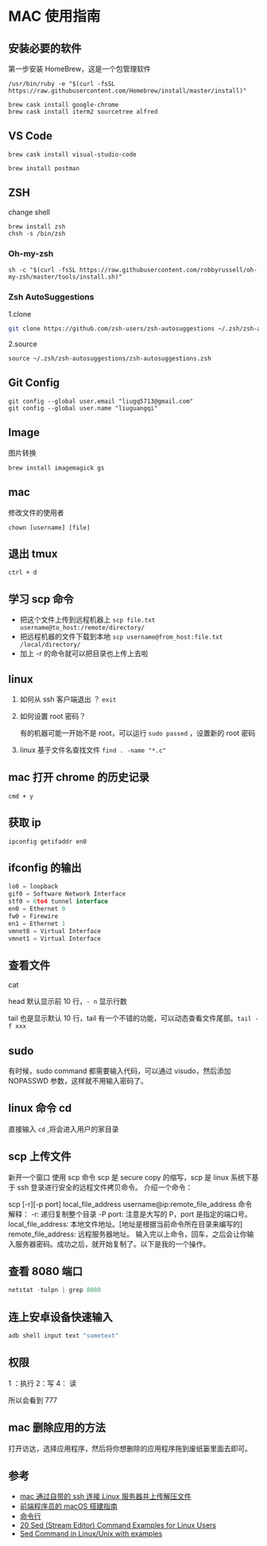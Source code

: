 # MAC 使用指南

## 安装必要的软件

第一步安装 HomeBrew，这是一个包管理软件

```
/usr/bin/ruby -e "$(curl -fsSL https://raw.githubusercontent.com/Homebrew/install/master/install)"
```

```
brew cask install google-chrome
brew cask install iterm2 sourcetree alfred
```

## VS Code

```
brew cask install visual-studio-code
```

```
brew install postman
```

## ZSH

change shell

```
brew install zsh
chsh -s /bin/zsh
```

### Oh-my-zsh

```
sh -c "$(curl -fsSL https://raw.githubusercontent.com/robbyrussell/oh-my-zsh/master/tools/install.sh)"
```

### Zsh AutoSuggestions

1.clone

```bash
git clone https://github.com/zsh-users/zsh-autosuggestions ~/.zsh/zsh-autosuggestions
```

2.source

```
source ~/.zsh/zsh-autosuggestions/zsh-autosuggestions.zsh
```

## Git Config

```
git config --global user.email "liugq5713@gmail.com"
git config --global user.name "liuguangqi"
```

## Image

图片转换

```
brew install imagemagick gs
```

## mac

修改文件的使用者

`chown [username] [file]`

## 退出 tmux

`ctrl + d`

## 学习 scp 命令

- 把这个文件上传到远程机器上 `scp file.txt username@to_host:/remote/directory/`
- 把远程机器的文件下载到本地 `scp username@from_host:file.txt /local/directory/`
- 加上 -r 的命令就可以把目录也上传上去啦

## linux

1. 如何从 ssh 客户端退出 ？ `exit`

2. 如何设置 root 密码？

   有的机器可能一开始不是 root，可以运行 `sudo passed` ，设置新的 root 密码

3. linux 基于文件名查找文件
   `find . -name "*.c"`

## mac 打开 chrome 的历史记录

`cmd + y`

## 获取 ip

`ipconfig getifaddr en0`

## ifconfig 的输出

```js
lo0 = loopback
gif0 = Software Network Interface
stf0 = 6to4 tunnel interface
en0 = Ethernet 0
fw0 = Firewire
en1 = Ethernet 1
vmnet8 = Virtual Interface
vmnet1 = Virtual Interface
```

## 查看文件

cat

head 默认显示前 10 行，`- n` 显示行数

tail 也是显示默认 10 行，tail 有一个不错的功能，可以动态查看文件尾部。`tail -f xxx`

## sudo

有时候，sudo command 都需要输入代码，可以通过 visudo，然后添加 NOPASSWD 参数，这样就不用输入密码了。

## linux 命令 cd

直接输入 `cd` ,将会进入用户的家目录

## scp 上传文件

新开一个窗口 使用 scp 命令
scp 是 secure copy 的缩写，scp 是 linux 系统下基于 ssh 登录进行安全的远程文件拷贝命令。
介绍一个命令：

scp [-r][-p port] local_file_address username@ip:remote_file_address
命令解释：
-r: 递归复制整个目录
-P port: 注意是大写的 P，port 是指定的端口号。
local_file_address: 本地文件地址。[地址是根据当前命令所在目录来编写的]
remote_file_address: 远程服务器地址。
输入完以上命令，回车，之后会让你输入服务器密码。成功之后，就开始复制了。以下是我的一个操作。

## 查看 8080 端口

```js
netstat -tulpn | grep 8080
```

## 连上安卓设备快速输入

```js
adb shell input text "sometext"
```

## 权限

1 ：执行
2：写
4： 读

所以会看到 777

## mac 删除应用的方法

打开访达，选择应用程序，然后将你想删除的应用程序拖到废纸篓里面去即可。

## 参考

- [mac 通过自带的 ssh 连接 Linux 服务器并上传解压文件](http://weiqinl.com/2018/01/27/mac%E9%80%9A%E8%BF%87%E8%87%AA%E5%B8%A6%E7%9A%84ssh%E8%BF%9E%E6%8E%A5Linux%E6%9C%8D%E5%8A%A1%E5%99%A8%E5%B9%B6%E4%B8%8A%E4%BC%A0%E8%A7%A3%E5%8E%8B%E6%96%87%E4%BB%B6/)
- [前端程序员的 macOS 搭建指南](https://github.com/phodal/setup.guide)
- [命令行](https://github.com/jlevy/the-art-of-command-line/blob/master/README-zh.md)
- [20 Sed (Stream Editor) Command Examples for Linux Users](https://www.linuxtechi.com/20-sed-command-examples-linux-users/)
- [Sed Command in Linux/Unix with examples](https://www.geeksforgeeks.org/sed-command-in-linux-unix-with-examples/)
